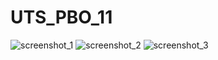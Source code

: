 # UTS_PBO_11
![screenshot_1](https://cloud.githubusercontent.com/assets/22134511/24004820/ecf9bed2-0a99-11e7-9a4d-0e9382ae1510.png)
![screenshot_2](https://cloud.githubusercontent.com/assets/22134511/24004821/ed24834c-0a99-11e7-9de4-64e0626dafb7.png)
![screenshot_3](https://cloud.githubusercontent.com/assets/22134511/24004822/ed4e828c-0a99-11e7-997e-d4fd42e5838f.png)

